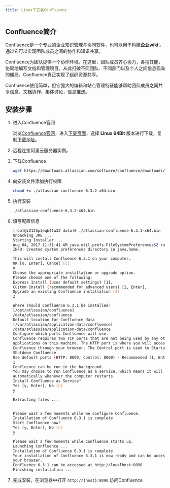 ```yaml
---
title: Linux下安装Confluence
---
```


## Confluence简介

Confluence是一个专业的企业知识管理与协同软件，也可以用于构建**企业wiki** 。通过它可以实现团队成员之间的协作和知识共享。

Confluence为团队提供一个协作环境。在这里，团队成员齐心协力，各擅其能，协同地编写文档和管理项目。从此打破不同团队、不同部门以及个人之间信息孤岛的僵局，Confluence真正实现了组织资源共享。

Confluence使用简单，但它强大的编辑和站点管理特征能够帮助团队成员之间共享信息、文档协作、集体讨论，信息推送。

<!--more-->

## 安装步骤

1. 进入Confluence官网

    浏览[Confluence官网](https://www.atlassian.com/software/confluence)，进入[下载页面](https://www.atlassian.com/software/confluence/download)，选择 **Linux 64Bit** 版本进行下载，复制[下载地址](https://downloads.atlassian.com/software/confluence/downloads/atlassian-confluence-6.3.2-x64.bin)。

1. 远程连接阿里云服务器实例。

1. 下载Confluence
    ```bash
    wget https://downloads.atlassian.com/software/confluence/downloads/atlassian-confluence-6.3.2-x64.bin
    ```

1. 向安装文件添加执行权限
    ```bash
    chmod +x ./atlassian-confluence-6.3.2-x64.bin
    ```

1. 执行安装
    ```bash
    ./atlassian-confluence-6.3.2-x64.bin
    ```

1. 填写配置信息
    ```bash
    [root@iZ125p3eqb4fw3Z data]# ./atlassian-confluence-6.3.1-x64.bin 
    Unpacking JRE ...
    Starting Installer ...
    Aug 04, 2017 11:31:41 AM java.util.prefs.FileSystemPreferences$2 run
    INFO: Created system preferences directory in java.home.

    This will install Confluence 6.3.1 on your computer.
    OK [o, Enter], Cancel [c]
    o
    Choose the appropriate installation or upgrade option.
    Please choose one of the following:
    Express Install (uses default settings) [1], 
    Custom Install (recommended for advanced users) [2, Enter], 
    Upgrade an existing Confluence installation [3]
    2

    Where should Confluence 6.3.1 be installed?
    [/opt/atlassian/confluence]
    /data/atlassian/confluence
    Default location for Confluence data
    [/var/atlassian/application-data/confluence]
    /data/atlassian/application-data/confluence
    Configure which ports Confluence will use.
    Confluence requires two TCP ports that are not being used by any other
    applications on this machine. The HTTP port is where you will access
    Confluence through your browser. The Control port is used to Startup and
    Shutdown Confluence.
    Use default ports (HTTP: 8090, Control: 8000) - Recommended [1, Enter], Set custom value for HTTP and Control ports [2]
    1
    Confluence can be run in the background.
    You may choose to run Confluence as a service, which means it will start
    automatically whenever the computer restarts.
    Install Confluence as Service?
    Yes [y, Enter], No [n]
    y

    Extracting files ...
                                                                            

    Please wait a few moments while we configure Confluence.
    Installation of Confluence 6.3.1 is complete
    Start Confluence now?
    Yes [y, Enter], No [n]
    y

    Please wait a few moments while Confluence starts up.
    Launching Confluence ...
    Installation of Confluence 6.3.1 is complete
    Your installation of Confluence 6.3.1 is now ready and can be accessed via
    your browser.
    Confluence 6.3.1 can be accessed at http://localhost:8090
    Finishing installation ...
    ```

1. 完成安装，在浏览器中打开 `http://{host}:8090` 访问Confluence